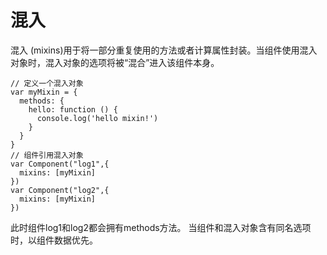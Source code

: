 混入
===================
混入 (mixins)用于将一部分重复使用的方法或者计算属性封装。当组件使用混入对象时，混入对象的选项将被“混合”进入该组件本身。
```
// 定义一个混入对象
var myMixin = {
  methods: {
    hello: function () {
      console.log('hello mixin!')
    }
  }
}
// 组件引用混入对象
var Component("log1",{
  mixins: [myMixin]
})
var Component("log2",{
  mixins: [myMixin]
})
```
此时组件log1和log2都会拥有methods方法。
当组件和混入对象含有同名选项时，以组件数据优先。